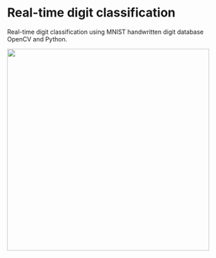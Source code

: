 # Real-time digit classification

Real-time digit classification using MNIST handwritten digit database OpenCV and Python.

<img width="468" src="https://user-images.githubusercontent.com/7065401/42706324-b56c901c-86ac-11e8-8829-d206a8963ba4.png">
